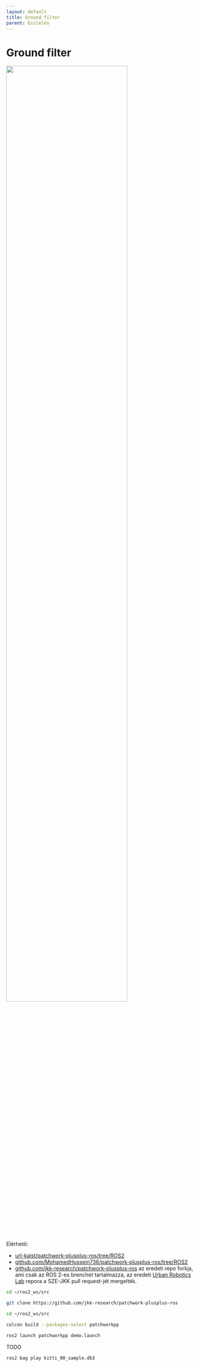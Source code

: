 ```yaml
---
layout: default
title: Ground filter
parent: Észlelés
---
```


# Ground filter


<img src="https://raw.githubusercontent.com/url-kaist/patchwork-plusplus/master/pictures/demo_000000.png" width="80%" />

Elérhető:
- [url-kaist/patchwork-plusplus-ros/tree/ROS2](https://github.com/url-kaist/patchwork-plusplus-ros/tree/ROS2)
- [github.com/MohamedHussein736/patchwork-plusplus-ros/tree/ROS2](https://github.com/MohamedHussein736/patchwork-plusplus-ros/tree/ROS2)
- [github.com/jkk-research/patchwork-plusplus-ros](https://github.com/jkk-research/patchwork-plusplus-ros) az eredeti repo forkja, ami csak az ROS 2-es brenchet tartalmazza, az eredeti [Urban Robotics Lab](https://github.com/url-kaist/patchwork-plusplus-ros/tree/ROS2) repora a SZE-JKK pull request-jét mergelték.

``` bash
cd ~/ros2_ws/src
```

``` bash
git clone https://github.com/jkk-research/patchwork-plusplus-ros
``` 

``` bash
cd ~/ros2_ws/src
```

``` bash
colcon build --packages-select patchworkpp
```

``` bash
ros2 launch patchworkpp demo.launch
```

TODO

``` bash
ros2 bag play kitti_00_sample.db3
```